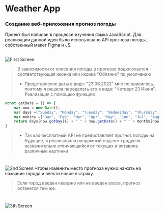 # Weather App

### Создание веб-приложения прогноз погоды ###
Проект был написан в процессе изучения языка JavaScript. 
Для реализации данной идеи было использовано API прогноза погоды, собственный макет Figma и JS.
##
![First Screen](https://github.com/Kartiina/ScreenShots/blob/main/first.png "Start page")
>В зависимости от описания погоды в прогнозе подключается соответствующая иконка или иконка "Облачно" по умолчанию
>- Представление даты в виде: "23.06.2022" мне не нравилось, поэтому я решила переделать его в виде: "Четверг 23 Июня". Реализация с помощью функции:
```js
const getDate = () => {
    var now = new Date();
    var days =["Sunday", "Monday", "Tuesday", "Wednesday", "Thursday", "Friday", "Saturday"];
    var months =["Jan", "Feb", "Mar", "Apr", "May", "Jun", "Jul", "Aug", "Sep", "Oct", "Nov", "Dec"]
    return days[now.getDay()] + " " + now.getDate() + " " + months[now.getMonth()];
}
```
>- Так как бесплатный API не предоставляет прогноз погоды на будущее, я реализовала рандомный подсчет градусов незначительно отличающийся от текущих и вставила различные картинки


#
![2nd Screen](https://github.com/Kartiina/ScreenShots/blob/main/change.png "If you want to change city")
Чтобы изменить место прогноза нужно нажать на название города и ввести новое в строку. 
>Если город введен неверно или не введен вовсе, прогноз останется тем же.
#
![3th Screen](https://github.com/Kartiina/ScreenShots/blob/main/second.png "Weather in Kursk")
